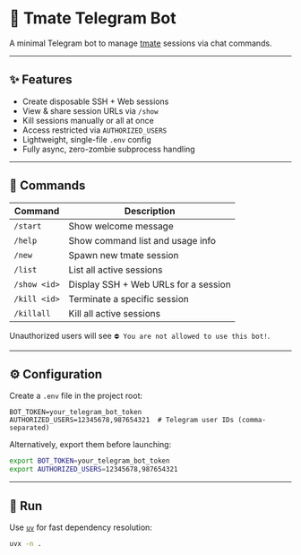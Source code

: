 # 🧵 Tmate Telegram Bot

A minimal Telegram bot to manage [tmate](https://tmate.io/) sessions via chat commands.

---

## ✨ Features

- Create disposable SSH + Web sessions  
- View & share session URLs via `/show`  
- Kill sessions manually or all at once  
- Access restricted via `AUTHORIZED_USERS`  
- Lightweight, single-file `.env` config  
- Fully async, zero-zombie subprocess handling

---

## 💬 Commands

| Command              | Description                                |
|----------------------|--------------------------------------------|
| `/start`             | Show welcome message                       |
| `/help`              | Show command list and usage info           |
| `/new`               | Spawn new tmate session                    |
| `/list`              | List all active sessions                   |
| `/show <id>`         | Display SSH + Web URLs for a session       |
| `/kill <id>`         | Terminate a specific session               |
| `/killall`           | Kill all active sessions                   |

Unauthorized users will see `⛔ You are not allowed to use this bot!`.

---

## ⚙️ Configuration

Create a `.env` file in the project root:

```.env
BOT_TOKEN=your_telegram_bot_token
AUTHORIZED_USERS=12345678,987654321  # Telegram user IDs (comma-separated)
```

Alternatively, export them before launching:

```bash
export BOT_TOKEN=your_telegram_bot_token
export AUTHORIZED_USERS=12345678,987654321
```

---

## 🚀 Run

Use [`uv`](https://github.com/astral-sh/uv) for fast dependency resolution:

```bash
uvx -n .
```
